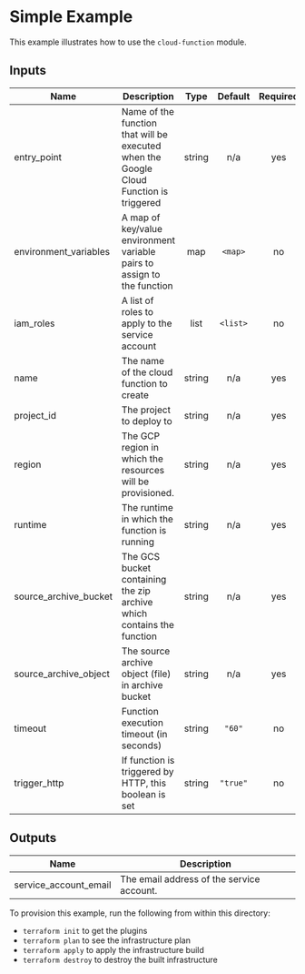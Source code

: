 # Simple Example

This example illustrates how to use the `cloud-function` module.

<!-- BEGINNING OF PRE-COMMIT-TERRAFORM DOCS HOOK -->
## Inputs

| Name | Description | Type | Default | Required |
|------|-------------|:----:|:-----:|:-----:|
| entry\_point | Name of the function that will be executed when the Google Cloud Function is triggered | string | n/a | yes |
| environment\_variables | A map of key/value environment variable pairs to assign to the function | map | `<map>` | no |
| iam\_roles | A list of roles to apply to the service account | list | `<list>` | no |
| name | The name of the cloud function to create | string | n/a | yes |
| project\_id | The project to deploy to | string | n/a | yes |
| region | The GCP region in which the resources will be provisioned. | string | n/a | yes |
| runtime | The runtime in which the function is running | string | n/a | yes |
| source\_archive\_bucket | The GCS bucket containing the zip archive which contains the function | string | n/a | yes |
| source\_archive\_object | The source archive object (file) in archive bucket | string | n/a | yes |
| timeout | Function execution timeout (in seconds) | string | `"60"` | no |
| trigger\_http | If function is triggered by HTTP, this boolean is set | string | `"true"` | no |

## Outputs

| Name | Description |
|------|-------------|
| service\_account\_email | The email address of the service account. |

<!-- END OF PRE-COMMIT-TERRAFORM DOCS HOOK -->

To provision this example, run the following from within this directory:
- `terraform init` to get the plugins
- `terraform plan` to see the infrastructure plan
- `terraform apply` to apply the infrastructure build
- `terraform destroy` to destroy the built infrastructure
